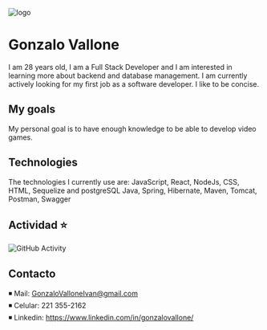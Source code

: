 ![logo](https://p4.wallpaperbetter.com/wallpaper/478/36/1021/video-game-sekiro-shadows-die-twice-samurai-hd-wallpaper-preview.jpg)
# Gonzalo Vallone

I am 28 years old, I am a Full Stack Developer and I am interested in learning more about backend and database management.
I am currently actively looking for my first job as a software developer.
I like to be concise.

## My goals

My personal goal is to have enough knowledge to be able to develop video games.

## Technologies

The technologies I currently use are:
JavaScript, React, NodeJs, CSS, HTML, Sequelize and postgreSQL
Java, Spring, Hibernate, Maven, Tomcat, Postman, Swagger


## Actividad :star:
![GitHub Activity](https://github-readme-streak-stats.herokuapp.com/?user=GonzaloIvanVallone&theme=dark&background=000000)

## Contacto
◾ Mail: GonzaloValloneIvan@gmail.com\
◾ Celular: 221 355-2162\
◾ Linkedin: https://www.linkedin.com/in/gonzalovallone/
